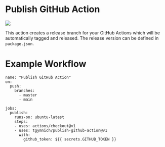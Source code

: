 # Publish GitHub Action
![](https://img.shields.io/github/v/release/tg908/publish-github-action?style=flat-square)

This action creates a release branch for your GitHub Actions which will be automatically tagged and released. The release version can be  defined in `package.json`.

# Example Workflow

```
name: "Publish GitHub Action"
on:
  push:
    branches:    
      - master
      - main

jobs:
  publish:
    runs-on: ubuntu-latest
    steps:
    - uses: actions/checkout@v1
    - uses: tgymnich/publish-github-action@v1
      with:
        github_token: ${{ secrets.GITHUB_TOKEN }}
```
